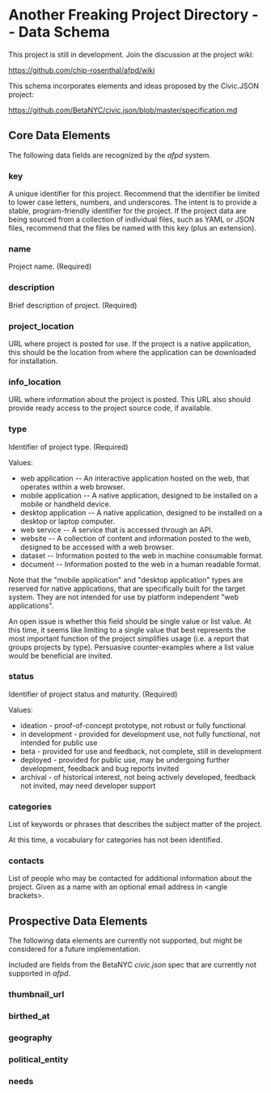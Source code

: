 # Another Freaking Project Directory -- Data Schema

This project is still in development. Join the discussion at the project wiki:

https://github.com/chip-rosenthal/afpd/wiki

This schema incorporates elements and ideas
proposed by the Civic.JSON project:

https://github.com/BetaNYC/civic.json/blob/master/specification.md

## Core Data Elements

The following data fields are recognized by the _afpd_ system.

### key

A unique identifier for this project. Recommend that the identifier be
limited to lower case letters, numbers, and underscores. The intent
is to provide a stable, program-friendly identifier for the project.
If the project data are being sourced from a collection of individual
files, such as YAML or JSON files, recommend that the files be named
with this key (plus an extension).


### name

Project name. (Required)


### description

Brief description of project. (Required)


### project_location

URL where project is posted for use. If the project is a native application,
this should be the location from where the application can be downloaded
for installation.


### info_location

URL where information about the project is posted. This URL also should
provide ready access to the project source code, if available.


### type

Identifier of project type. (Required)

Values:
* web application -- An interactive application hosted on the web,
  that operates within a web browser.
* mobile application -- A native application, designed to be installed on
  a mobile or handheld device.
* desktop application -- A native application, designed to be installed on
  a desktop or laptop computer.
* web service -- A service that is accessed through an API.
* website -- A collection of content and information posted to the web,
  designed to be accessed with a web browser.
* dataset -- Information posted to the web in machine consumable format.
* document -- Information posted to the web in a human readable format.

Note that the "mobile application" and "desktop application" types are
reserved for native applications, that are specifically built for the
target system. They are not intended for use by platform independent
"web applications".

An open issue is whether this field should be single value or list value.
At this time, it seems like limiting to a single value that best represents
the most important function of the project simplifies usage (i.e. a report
that groups projects by type). Persuasive counter-examples where a list
value would be beneficial are invited.


### status

Identifier of project status and maturity. (Required)

Values:
* ideation - proof-of-concept prototype, not robust or fully functional
* in development - provided for development use, not fully functional,
  not intended for public use
* beta - provided for use and feedback, not complete, still in development
* deployed - provided for public use, may be undergoing further
  development, feedback and bug reports invited
* archival - of historical interest, not being actively developed,
  feedback not invited, may need developer support


### categories

List of keywords or phrases that describes the subject matter of the project.

At this time, a vocabulary for categories has not been identified.


### contacts

List of people who may be contacted for additional information about
the project. Given as a name with an optional email address in &lt;angle
brackets&gt;.


## Prospective Data Elements

The following data elements are currently not supported, but might be
considered for a future implementation.

Included are fields from the BetaNYC _civic.json_ spec that are currently
not supported in _afpd_.

### thumbnail_url

### birthed_at

### geography

### political_entity

### needs

